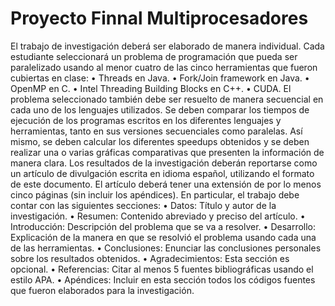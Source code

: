 # Proyecto Finnal Multiprocesadores

El trabajo de investigación deberá ser elaborado de manera individual. 
Cada estudiante seleccionará un problema de programación que pueda ser paralelizado usando al menor cuatro de las cinco herramientas que fueron cubiertas en clase:
    • Threads en Java.
    • Fork/Join framework en Java.
    • OpenMP en C.
    • Intel Threading Building Blocks en C++.
    • CUDA.
El problema seleccionado también debe ser resuelto de manera secuencial en cada uno de los lenguajes utilizados.
Se deben comparar los tiempos de ejecución de los programas escritos en los diferentes lenguajes y herramientas, tanto en sus versiones secuenciales como paralelas.
Así mismo, se deben calcular los diferentes speedups obtenidos y se deben realizar una o varias gráficas comparativas que presenten la información de manera clara.
Los resultados de la investigación deberán reportarse como un artículo de divulgación escrita en idioma español, utilizando el formato de este documento.
El artículo deberá tener una extensión de por lo menos cinco páginas (sin incluir los apéndices). En particular, el trabajo debe contar con las siguientes secciones:
    • Datos: Título y autor de la investigación.
    • Resumen: Contenido abreviado y preciso del artículo.
    • Introducción: Descripción del problema que se va a resolver.
    • Desarrollo: Explicación de la manera en que se resolvió el problema usando cada una de las herramientas.
    • Conclusiones: Enunciar las conclusiones personales sobre los resultados obtenidos.
    • Agradecimientos: Esta sección es opcional.
    • Referencias: Citar al menos 5 fuentes bibliográficas usando el estilo APA.
    • Apéndices: Incluir en esta sección todos los códigos fuentes que fueron elaborados para la investigación.
